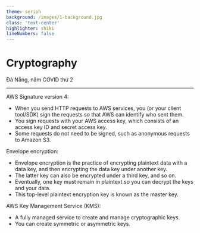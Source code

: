 ```yaml
---
theme: seriph
background: /images/1-background.jpg
class: 'text-center'
highlighter: shiki
lineNumbers: false
---
```


# Cryptography


<div class="abs-br m-6 flex gap-2">
  Đà Nẵng, năm COVID thứ 2
</div>

---

AWS Signature version 4:
- When you send HTTP requests to AWS services, you (or your client tool/SDK) sign the requests so that AWS can identify who sent them. 
- You sign requests with your AWS access key, which consists of an access key ID and secret access key.
- Some requests do not need to be signed, such as anonymous requests to Amazon S3.

Envelope encryption:
- Envelope encryption is the practice of encrypting plaintext data with a data key, and then encrypting the data key under another key. 
- The latter key can also be encrypted under a third key, and so on.
- Eventually, one key must remain in plaintext so you can decrypt the keys and your data. 
- This top-level plaintext encryption key is known as the master key. 

AWS Key Management Service (KMS):
- A fully managed service to create and manage cryptographic keys.
- You can create symmetric or asymmetric keys.